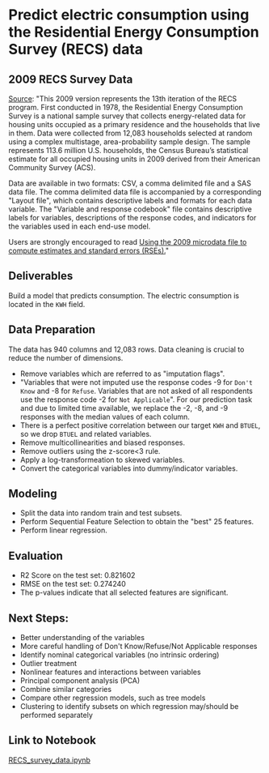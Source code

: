 #  Predict electric consumption using the Residential Energy Consumption Survey (RECS) data

## 2009 RECS Survey Data
[Source](https://www.eia.gov/consumption/residential/data/2009/index.php?view=microdata): "This 2009 version represents the 13th iteration of the RECS program. 
First conducted in 1978, the Residential Energy Consumption Survey is a national sample survey that collects energy-related data for housing units occupied as a 
primary residence and the households that live in them. Data were collected from 12,083 households selected at random using a complex multistage, 
area-probability sample design. The sample represents 113.6 million U.S. households, the Census Bureau’s statistical estimate for all occupied housing units in 
2009 derived from their American Community Survey (ACS).

Data are available in two formats: CSV, a comma delimited file and a SAS data file. The comma delimited data file is accompanied by a corresponding "Layout file", which contains descriptive labels and formats for each data variable. The "Variable and response codebook" file contains descriptive labels for variables, descriptions of the response codes, and indicators for the variables used in each end-use model.

Users are strongly encouraged to read [Using the 2009 microdata file to compute estimates and standard errors (RSEs).](https://www.eia.gov/consumption/residential/methodology/2009/pdf/using-microdata-022613.pdf)"


## Deliverables
Build a model that predicts consumption. The electric consumption is located in the `KWH` field.


## Data Preparation
The data has 940 columns and 12,083 rows. Data cleaning is crucial to reduce the number of dimensions.
- Remove variables which are referred to as "imputation flags".
- "Variables that were not imputed use the response codes -9 for `Don't Know` and -8 for `Refuse`. 
Variables that are not asked of all respondents use the response code -2 for `Not Applicable`". 
For our prediction task and due to limited time available, we replace the -2, -8, and -9 responses with the median values of each column. 
- There is a perfect positive correlation between our target `KWH` and `BTUEL`, so we drop `BTUEL` and related variables.
- Remove multicollinearities and biased responses.
- Remove outliers using the z-score<3 rule.
- Apply a log-transformeation to skewed variables.
- Convert the categorical variables into dummy/indicator variables.

## Modeling
- Split the data into random train and test subsets.
- Perform Sequential Feature Selection to obtain the "best" 25 features.
- Perform linear regression.

## Evaluation
- R2 Score on the test set: 0.821602
- RMSE on the test set: 0.274240
- The p-values indicate that all selected features are significant.

## Next Steps:
- Better understanding of the variables
- More careful handling of Don't Know/Refuse/Not Applicable responses
- Identify nominal categorical variables (no intrinsic ordering)
- Outlier treatment
- Nonlinear features and interactions between variables
- Principal component analysis (PCA)
- Combine similar categories
- Compare other regression models, such as tree models
- Clustering to identify subsets on which regression may/should be performed separately

## Link to Notebook

[RECS_survey_data.ipynb](https://github.com/jessi88/RECS_survey_data/blob/main/RECS_Survey_Data_2009.ipynb)
